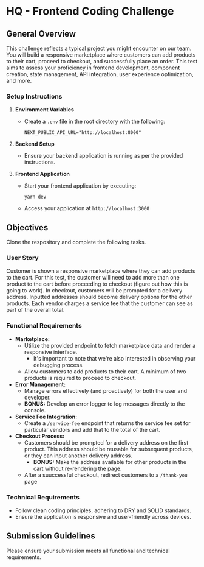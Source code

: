 # HQ - Frontend Coding Challenge
## General Overview
This challenge reflects a typical project you might encounter on our team. You will build a responsive marketplace where customers can add products to their cart, proceed to checkout, and successfully place an order. This test aims to assess your proficiency in frontend development, component creation, state management, API integration, user experience optimization, and more.

### Setup Instructions
1. **Environment Variables**
    - Create a `.env` file in the root directory with the following:
      ```
      NEXT_PUBLIC_API_URL="http://localhost:8000"
      ```

2. **Backend Setup**
    - Ensure your backend application is running as per the provided instructions.

3. **Frontend Application**
    - Start your frontend application by executing:
      ```
      yarn dev
      ```
    - Access your application at `http://localhost:3000`

## Objectives
  Clone the respository and complete the following tasks.

### User Story
  Customer is shown a responsive marketplace where they can add products to the cart. For this test, the customer will need to add more than one product to the cart before proceeding to checkout (figure out how this is going to work). In checkout, customers will be prompted for a delivery address. Inputted addresses should become delivery options for the other products. Each vendor charges a service fee that the customer can see as part of the overall total.
  
### Functional Requirements
  - **Marketplace:**
    - Utilize the provided endpoint to fetch marketplace data and render a responsive interface.
      - It's important to note that we're also interested in observing your debugging process.
    - Allow customers to add products to their cart. A minimum of two products is required to proceed to checkout.
  - **Error Management:**
    - Manage errors effectively (and proactively) for both the user and developer.
    - **BONUS:** Develop an error logger to log messages directly to the console.
  - **Service Fee Integration:**
    - Create a `/service-fee` endpoint that returns the service fee set for particular vendors and add that to the total of the cart.
  - **Checkout Process:**
    - Customers should be prompted for a delivery address on the first product. This address should be reusable for subsequent products, or they can input another delivery address.
      - **BONUS:** Make the address available for other products in the cart without re-rendering the page.
    - After a suuccessful checkout, redirect customers to a `/thank-you` page

### Technical Requirements
  - Follow clean coding principles, adhering to DRY and SOLID standards.
  - Ensure the application is responsive and user-friendly across devices.

## Submission Guidelines
Please ensure your submission meets all functional and technical requirements. 

